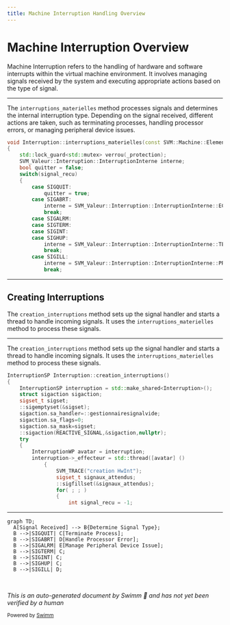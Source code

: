 ```yaml
---
title: Machine Interruption Handling Overview
---
```

# Machine Interruption Overview

Machine Interruption refers to the handling of hardware and software interrupts within the virtual machine environment. It involves managing signals received by the system and executing appropriate actions based on the type of signal.

<SwmSnippet path="/src/machine/interruption/interruption.cpp" line="95">

---

The <SwmToken path="src/machine/interruption/interruption.cpp" pos="95:4:4" line-data="void Interruption::interruptions_materielles(const SVM::Machine::Element::Systeme::SystemeSP&amp; systeme, const int signal_recu)">`interruptions_materielles`</SwmToken> method processes signals and determines the internal interruption type. Depending on the signal received, different actions are taken, such as terminating processes, handling processor errors, or managing peripheral device issues.

```c++
void Interruption::interruptions_materielles(const SVM::Machine::Element::Systeme::SystemeSP& systeme, const int signal_recu)
{
	std::lock_guard<std::mutex> verrou(_protection);
	SVM_Valeur::Interruption::InterruptionInterne interne;
	bool quitter = false;
	switch(signal_recu)
	{
		case SIGQUIT:
			quitter = true;
		case SIGABRT:
			interne = SVM_Valeur::Interruption::InterruptionInterne::ECHEC;
			break;
		case SIGALRM:
		case SIGTERM:
		case SIGINT:
		case SIGHUP:
			interne = SVM_Valeur::Interruption::InterruptionInterne::TERMINAISON;
			break;
		case SIGILL:
			interne = SVM_Valeur::Interruption::InterruptionInterne::PROCESSEUR;
			break;
```

---

</SwmSnippet>

## Creating Interruptions

The <SwmToken path="src/machine/interruption/interruption.cpp" pos="48:4:4" line-data="InterruptionSP Interruption::creation_interruptions()">`creation_interruptions`</SwmToken> method sets up the signal handler and starts a thread to handle incoming signals. It uses the <SwmToken path="src/machine/interruption/interruption.cpp" pos="95:4:4" line-data="void Interruption::interruptions_materielles(const SVM::Machine::Element::Systeme::SystemeSP&amp; systeme, const int signal_recu)">`interruptions_materielles`</SwmToken> method to process these signals.

<SwmSnippet path="/src/machine/interruption/interruption.cpp" line="48">

---

The <SwmToken path="src/machine/interruption/interruption.cpp" pos="48:4:4" line-data="InterruptionSP Interruption::creation_interruptions()">`creation_interruptions`</SwmToken> method sets up the signal handler and starts a thread to handle incoming signals. It uses the <SwmToken path="src/machine/interruption/interruption.cpp" pos="95:4:4" line-data="void Interruption::interruptions_materielles(const SVM::Machine::Element::Systeme::SystemeSP&amp; systeme, const int signal_recu)">`interruptions_materielles`</SwmToken> method to process these signals.

```c++
InterruptionSP Interruption::creation_interruptions()
{
	InterruptionSP interruption = std::make_shared<Interruption>();
	struct sigaction sigaction;
	sigset_t sigset;
	::sigemptyset(&sigset);
	sigaction.sa_handler=::gestionnairesignalvide;
	sigaction.sa_flags=0;
	sigaction.sa_mask=sigset;
	::sigaction(REACTIVE_SIGNAL,&sigaction,nullptr);
	try
	{
		InterruptionWP avatar = interruption;
		interruption->_effecteur = std::thread([avatar] ()
			{
				SVM_TRACE("creation HwInt");
				sigset_t signaux_attendus;
				::sigfillset(&signaux_attendus);
				for( ; ; )
				{
					int signal_recu = -1;
```

---

</SwmSnippet>

```mermaid
graph TD;
  A[Signal Received] --> B{Determine Signal Type};
  B -->|SIGQUIT| C[Terminate Process];
  B -->|SIGABRT| D[Handle Processor Error];
  B -->|SIGALRM| E[Manage Peripheral Device Issue];
  B -->|SIGTERM| C;
  B -->|SIGINT| C;
  B -->|SIGHUP| C;
  B -->|SIGILL| D;
```

&nbsp;

*This is an auto-generated document by Swimm 🌊 and has not yet been verified by a human*

<SwmMeta version="3.0.0" repo-id="Z2l0aHViJTNBJTNBc3ZtLTIuNy4yMDI0MTEwNyUzQSUzQVN3aW1tLURlbW8=" repo-name="svm-2.7.20241107"><sup>Powered by [Swimm](/)</sup></SwmMeta>
